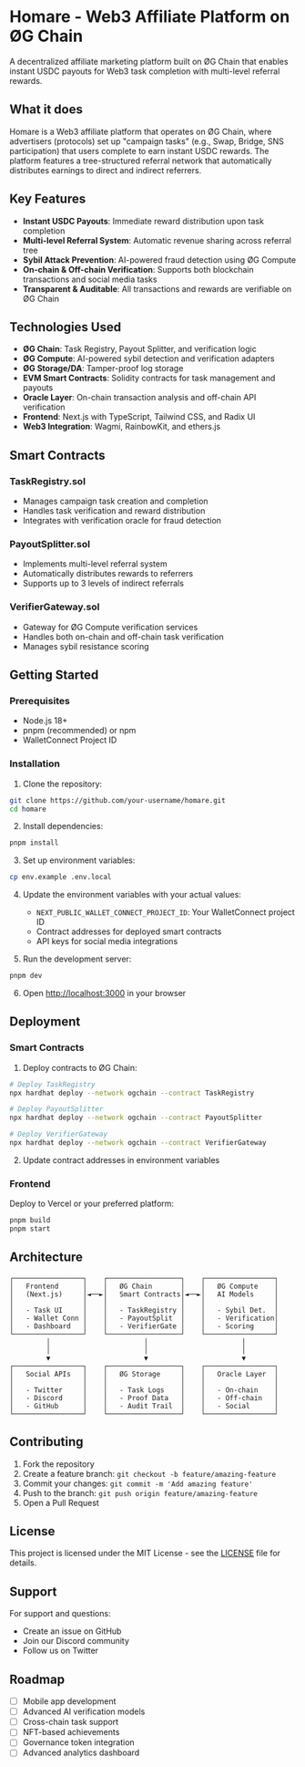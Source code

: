 # Homare - Web3 Affiliate Platform on ØG Chain

A decentralized affiliate marketing platform built on ØG Chain that enables instant USDC payouts for Web3 task completion with multi-level referral rewards.

## What it does

Homare is a Web3 affiliate platform that operates on ØG Chain, where advertisers (protocols) set up "campaign tasks" (e.g., Swap, Bridge, SNS participation) that users complete to earn instant USDC rewards. The platform features a tree-structured referral network that automatically distributes earnings to direct and indirect referrers.

## Key Features

- **Instant USDC Payouts**: Immediate reward distribution upon task completion
- **Multi-level Referral System**: Automatic revenue sharing across referral tree
- **Sybil Attack Prevention**: AI-powered fraud detection using ØG Compute
- **On-chain & Off-chain Verification**: Supports both blockchain transactions and social media tasks
- **Transparent & Auditable**: All transactions and rewards are verifiable on ØG Chain

## Technologies Used

- **ØG Chain**: Task Registry, Payout Splitter, and verification logic
- **ØG Compute**: AI-powered sybil detection and verification adapters
- **ØG Storage/DA**: Tamper-proof log storage
- **EVM Smart Contracts**: Solidity contracts for task management and payouts
- **Oracle Layer**: On-chain transaction analysis and off-chain API verification
- **Frontend**: Next.js with TypeScript, Tailwind CSS, and Radix UI
- **Web3 Integration**: Wagmi, RainbowKit, and ethers.js

## Smart Contracts

### TaskRegistry.sol
- Manages campaign task creation and completion
- Handles task verification and reward distribution
- Integrates with verification oracle for fraud detection

### PayoutSplitter.sol
- Implements multi-level referral system
- Automatically distributes rewards to referrers
- Supports up to 3 levels of indirect referrals

### VerifierGateway.sol
- Gateway for ØG Compute verification services
- Handles both on-chain and off-chain task verification
- Manages sybil resistance scoring

## Getting Started

### Prerequisites

- Node.js 18+ 
- pnpm (recommended) or npm
- WalletConnect Project ID

### Installation

1. Clone the repository:
```bash
git clone https://github.com/your-username/homare.git
cd homare
```

2. Install dependencies:
```bash
pnpm install
```

3. Set up environment variables:
```bash
cp env.example .env.local
```

4. Update the environment variables with your actual values:
   - `NEXT_PUBLIC_WALLET_CONNECT_PROJECT_ID`: Your WalletConnect project ID
   - Contract addresses for deployed smart contracts
   - API keys for social media integrations

5. Run the development server:
```bash
pnpm dev
```

6. Open [http://localhost:3000](http://localhost:3000) in your browser

## Deployment

### Smart Contracts

1. Deploy contracts to ØG Chain:
```bash
# Deploy TaskRegistry
npx hardhat deploy --network ogchain --contract TaskRegistry

# Deploy PayoutSplitter  
npx hardhat deploy --network ogchain --contract PayoutSplitter

# Deploy VerifierGateway
npx hardhat deploy --network ogchain --contract VerifierGateway
```

2. Update contract addresses in environment variables

### Frontend

Deploy to Vercel or your preferred platform:

```bash
pnpm build
pnpm start
```

## Architecture

```
┌─────────────────┐    ┌──────────────────┐    ┌─────────────────┐
│   Frontend      │    │   ØG Chain       │    │   ØG Compute    │
│   (Next.js)     │◄──►│   Smart Contracts│◄──►│   AI Models     │
│                 │    │                  │    │                 │
│   - Task UI     │    │   - TaskRegistry │    │   - Sybil Det.  │
│   - Wallet Conn │    │   - PayoutSplit  │    │   - Verification│
│   - Dashboard   │    │   - VerifierGate │    │   - Scoring     │
└─────────────────┘    └──────────────────┘    └─────────────────┘
         │                       │                       │
         │                       │                       │
         ▼                       ▼                       ▼
┌─────────────────┐    ┌──────────────────┐    ┌─────────────────┐
│   Social APIs   │    │   ØG Storage     │    │   Oracle Layer  │
│                 │    │                  │    │                 │
│   - Twitter     │    │   - Task Logs    │    │   - On-chain    │
│   - Discord     │    │   - Proof Data   │    │   - Off-chain   │
│   - GitHub      │    │   - Audit Trail  │    │   - Social      │
└─────────────────┘    └──────────────────┘    └─────────────────┘
```

## Contributing

1. Fork the repository
2. Create a feature branch: `git checkout -b feature/amazing-feature`
3. Commit your changes: `git commit -m 'Add amazing feature'`
4. Push to the branch: `git push origin feature/amazing-feature`
5. Open a Pull Request

## License

This project is licensed under the MIT License - see the [LICENSE](LICENSE) file for details.

## Support

For support and questions:
- Create an issue on GitHub
- Join our Discord community
- Follow us on Twitter

## Roadmap

- [ ] Mobile app development
- [ ] Advanced AI verification models
- [ ] Cross-chain task support
- [ ] NFT-based achievements
- [ ] Governance token integration
- [ ] Advanced analytics dashboard